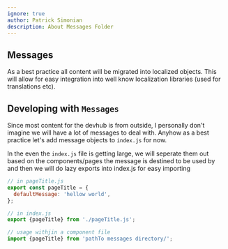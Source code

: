 ```yaml
---
ignore: true
author: Patrick Simonian
description: About Messages Folder
---
```


## Messages

As a best practice all content will be migrated into localized objects. This will allow for easy
integration into well know localization libraries (used for translations etc).


## Developing with `Messages`

Since most content for the devhub is from outside, I personally don't imagine we will have a lot of
messages to deal with. Anyhow as a best practice let's add message objects to `index.js` for now.

In the even the `index.js` file is getting large, we will seperate them out based on the components/pages
the message is destined to be used by and then we will do lazy exports into index.js for easy importing

```js
// in pageTitle.js
export const pageTitle = {
  defaultMessage: 'hellow world',
};
```

```js
// in index.js
export {pageTitle} from './pageTitle.js';
```

```js
// usage withjin a component file
import {pageTitle} from 'pathTo messages directory/';
```

